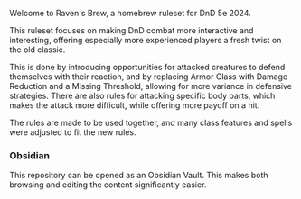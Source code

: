 Welcome to Raven's Brew, a homebrew ruleset for DnD 5e 2024.

This ruleset focuses on making DnD combat more interactive and interesting, offering especially more experienced players a fresh twist on the old classic.

This is done by introducing opportunities for attacked creatures to defend themselves with their reaction, and by replacing Armor Class with Damage Reduction and a Missing Threshold, allowing for more variance in defensive strategies. There are also rules for attacking specific body parts, which makes the attack more difficult, while offering more payoff on a hit.

The rules are made to be used together, and many class features and spells were adjusted to fit the new rules.
### Obsidian
This repository can be opened as an Obsidian Vault. This makes both browsing and editing the content significantly easier.